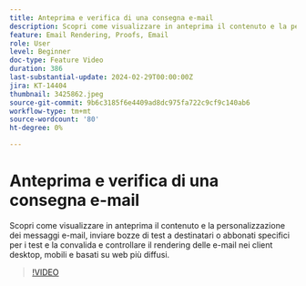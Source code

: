 ```yaml
---
title: Anteprima e verifica di una consegna e-mail
description: Scopri come visualizzare in anteprima il contenuto e la personalizzazione dei messaggi e-mail, inviare bozze di test a destinatari o abbonati specifici per i test e la convalida e controllare il rendering delle e-mail nei client desktop, mobili e basati su web più diffusi.
feature: Email Rendering, Proofs, Email
role: User
level: Beginner
doc-type: Feature Video
duration: 386
last-substantial-update: 2024-02-29T00:00:00Z
jira: KT-14404
thumbnail: 3425862.jpeg
source-git-commit: 9b6c3185f6e4409ad8dc975fa722c9cf9c140ab6
workflow-type: tm+mt
source-wordcount: '80'
ht-degree: 0%

---
```



# Anteprima e verifica di una consegna e-mail

Scopri come visualizzare in anteprima il contenuto e la personalizzazione dei messaggi e-mail, inviare bozze di test a destinatari o abbonati specifici per i test e la convalida e controllare il rendering delle e-mail nei client desktop, mobili e basati su web più diffusi.

>[!VIDEO](https://video.tv.adobe.com/v/3425862/?learn=on)
